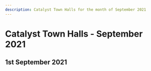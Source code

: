 ```yaml
---
description: Catalyst Town Halls for the month of September 2021
---
```


# Catalyst Town Halls - September 2021

## 1st September 2021

